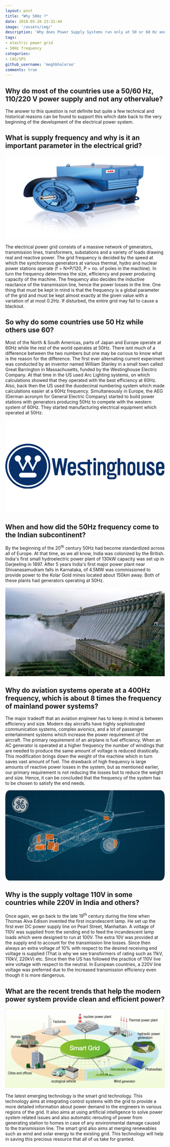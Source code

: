 ```yaml
---
layout: post
title: "Why 50Hz ?"
date: 2018-05-28 23:32:44
image: '/assets/img/'
description: 'Why does Power Supply Systems run only at 50 or 60 Hz and not any other frequency?'
tags:
- electric power grid
- 50Hz frequency
categories:
- CAS/SPS
github_username: 'meghbhalerao'
comments: true
---
```



##  Why do most of the countries use a 50/60 Hz, 110/220 V power supply and not any othervalue?

The answer
to this question is not definite but quite a few technical and historical reasons
can be found to support this which date back to the very beginning of the
development of the electrical power system.

## What is supply frequency and why is it an important parameter in the electrical grid?

![Example](/blog/assets/img/why-50hz/image001.jpg)

The electrical power grid
consists of a massive network of generators, transmission lines, transformers,
substations and a variety of loads drawing real and reactive power. The grid
frequency is decided by the speed at which the synchronous generators at
various thermal, hydro and nuclear power stations operate (f = N*P/120, P = no.
of poles in the machine). In turn the frequency determines the size, efficiency
and power producing capacity of the machine. The frequency also decides the
inductive reactance of the transmission line, hence the power losses in the
line. One thing that must be kept in mind is that the frequency is a global
parameter of the grid and must be kept almost exactly at the given value with a
variation of at most 0.2Hz. If disturbed, the entire grid may fail to cause a
blackout.

## So why do some countries use 50 Hz while others use 60?

Most of the
North & South Americas, parts of Japan and Europe operate at 60Hz while the
rest of the world operates at 50Hz. There isnt much of a difference between
the two numbers but one may be curious to know what is the reason for the difference.
The first ever alternating current experiment was conducted by an inventor
named William Stanley in a small town called Great Barrington in Massachusetts,
funded by the Westinghouse Electric Company. At that time in the US used Arc
Lighting systems, on which calculations showed that they operated with the best
efficiency at 60Hz. Also, back then the US used the duodecimal numbering system
which made calculations easier at a 60Hz frequency. Simultaneously in Europe,
the AEG (German acronym for General Electric Company) started to build power
stations with generators producing 50Hz to compete with the
western system of 60Hz. They
started manufacturing electrical equipment which operated at 50Hz.

![Westinghouse](/blog/assets/img/why-50hz/image003.png)

## When and how did the 50Hz frequency come to the Indian subcontinent?

By the
beginning of the 20<sup>th</sup> century 50Hz had become standardized across
all of Europe. At that time, as we all know, India was colonized by the British.
India's first small hydroelectric power plant of 130kW capacity was set up in
Darjeeling in 1897. After 5 years India's first major power plant near Shivanasamudram
falls in Karnataka, of 4.5MW was commissioned to provide power to the Kolar
Gold mines located about 150km away. Both of these plants had generators
operating at 50Hz.

![img5](/blog/assets/img/why-50hz/image005.jpg)

## Why do aviation systems operate at a 400Hz frequency, which is about 8 times the frequency of mainland power systems?

The major
tradeoff that an aviation engineer has to keep in mind is between efficiency
and size. Modern day aircrafts have highly sophisticated communication systems,
complex avionics, and a lot of passenger entertainment systems which increase
the power requirement of the aircraft. The primary requirement of an airplane
is fuel efficiency. When an AC generator is operated at a higher frequency the
number of windings that are needed to produce the same amount of voltage is
reduced drastically. This modification brings down the weight of the machine
which in turn saves vast amount of fuel. The drawback of high frequency is
large amounts of reactive power losses in the system, but as mentioned earlier,
our primary requirement is not reducing the losses but to reduce the weight and
size. Hence, it can be concluded that the frequency of the system has to be
chosen to satisfy the end needs.

![img7](/blog/assets/img/why-50hz/image007.jpg)

## Why is the supply voltage 110V in some countries while 220V in India and others?

Once again,
we go back to the late 19<sup>th</sup> century during the time when Thomas Alva
Edison invented the first incandescent lamp. He set up the first ever DC power
supply line on Pearl Street, Manhattan. A voltage of 110V was supplied from the
sending end to feed the incandescent lamp loads which were designed to run at
100V. The extra 10V was provided at the supply end to account for the
transmission line losses. Since then always an extra voltage of 10% with
respect to the desired receiving end voltage is supplied (That is why we see
transformers of rating such as 11kV, 110kV, 220kV) etc. Since then the US has
followed the practice of 110V live wire voltage with respect to the neutral. In
European countries, a 220V line voltage was preferred due to the increased transmission
efficiency even though it is more dangerous.

## What are the recent trends that help the modern power system provide clean and efficient power?

![img9](/blog/assets/img/why-50hz/image009.jpg)

The latest emerging technology
is the smart grid technology. This technology aims at integrating control
systems with the grid to provide a more detailed information about power demand
to the engineers in various regions of the grid. It also aims at using
artificial intelligence to solve power system related issues and also automatic
rerouting of power from generating station to homes in case of any
environmental damage caused to the transmission line. The smart grid also aims
at merging renewables such as wind and solar energy to the existing grid. This
technology will help in saving this precious resource that all of us take for
granted.
